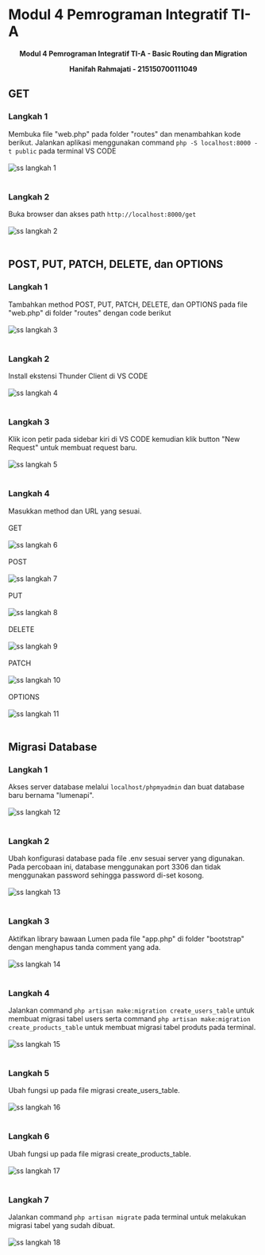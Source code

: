 # Modul 4 Pemrograman Integratif TI-A

<div align="center">
<strong><p>Modul 4 Pemrograman Integratif TI-A - Basic Routing dan Migration</p></strong>
<strong><p>Hanifah Rahmajati - 215150700111049</p></strong>
</div>  
  
## GET
### Langkah 1
Membuka file "web.php" pada folder "routes" dan menambahkan kode berikut. Jalankan aplikasi menggunakan command ```php -S localhost:8000 -t public``` pada terminal VS CODE <br /><br />
![ss langkah 1](../Screenshot/Modul4/ss1.png) <br /><br />

### Langkah 2
Buka browser dan akses path ```http://localhost:8000/get``` <br /><br />
![ss langkah 2](../Screenshot/Modul4/ss2.png) <br /><br />

## POST, PUT, PATCH, DELETE, dan OPTIONS
### Langkah 1
Tambahkan method POST, PUT, PATCH, DELETE, dan OPTIONS pada file "web.php" di folder "routes" dengan code berikut <br /><br />
![ss langkah 3](../Screenshot/Modul4/ss3.png) <br /><br />

### Langkah 2
Install ekstensi Thunder Client di VS CODE <br /><br />
![ss langkah 4](../Screenshot/Modul4/ss4.png) <br /><br />

### Langkah 3
Klik icon petir pada sidebar kiri di VS CODE kemudian klik button "New Request" untuk membuat request baru. <br /><br />
![ss langkah 5](../Screenshot/Modul4/ss5.png) <br /><br />

### Langkah 4
Masukkan method dan URL yang sesuai. <br /><br />
GET <br /><br />
![ss langkah 6](../Screenshot/Modul4/ss6.png) <br /><br />
POST <br /><br />
![ss langkah 7](../Screenshot/Modul4/ss7.png) <br /><br />
PUT <br /><br />
![ss langkah 8](../Screenshot/Modul4/ss8.png) <br /><br />
DELETE <br /><br />
![ss langkah 9](../Screenshot/Modul4/ss9.png) <br /><br />
PATCH <br /><br />
![ss langkah 10](../Screenshot/Modul4/ss10.png) <br /><br />
OPTIONS <br /><br />
![ss langkah 11](../Screenshot/Modul4/ss11.png) <br /><br />

## Migrasi Database
### Langkah 1
Akses server database melalui ```localhost/phpmyadmin``` dan buat database baru bernama "lumenapi". <br /><br />
![ss langkah 12](../Screenshot/Modul4/ss12.png) <br /><br />

### Langkah 2
Ubah konfigurasi database pada file .env sesuai server yang digunakan. Pada percobaan ini, database menggunakan port 3306 dan tidak menggunakan password sehingga password di-set kosong. <br /><br />
![ss langkah 13](../Screenshot/Modul4/ss13.png) <br /><br />

### Langkah 3
Aktifkan library bawaan Lumen pada file "app.php" di folder "bootstrap" dengan menghapus tanda comment yang ada. <br /><br />
![ss langkah 14](../Screenshot/Modul4/ss14.png) <br /><br />

### Langkah 4
Jalankan command ```php artisan make:migration create_users_table``` untuk membuat migrasi tabel users serta command ```php artisan make:migration create_products_table``` untuk membuat migrasi tabel produts pada terminal. <br /><br />
![ss langkah 15](../Screenshot/Modul4/ss15.png) <br /><br />

### Langkah 5
Ubah fungsi up pada file migrasi create_users_table. <br /><br />
![ss langkah 16](../Screenshot/Modul4/ss16.png) <br /><br />

### Langkah 6
Ubah fungsi up pada file migrasi create_products_table. <br /><br />
![ss langkah 17](../Screenshot/Modul4/ss17.png) <br /><br />

### Langkah 7
Jalankan command ```php artisan migrate``` pada terminal untuk melakukan migrasi tabel yang sudah dibuat. <br /><br />
![ss langkah 18](../Screenshot/Modul4/ss18.png) <br /><br />